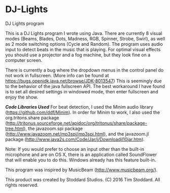 # DJ-Lights
DJ Lights program

This is a DJ Lights program I wrote using Java. There are currently 8 visual modes (Beams, Blades, Dots, Madness, RGB, Spinner, Strobe, Swirl), as well as 2 mode switching options (Cycle and Random). The program uses audio input to detect beats in the music that is playing. For optimal visual effects you should use a projector and a fog machine, but they look fine on a computer screen.

There is currently a bug where the dropdown menus in the control panel do not work in fullscreen. (More info can be found at https://bugs.openjdk.java.net/browse/JDK-8013547) This is seemingly due to the behavior of the java fullscreen API. The best workaround I have found is to set all desired settings in windowed mode, then enter fullscreen and enjoy the show.

***Code Libraries Used*** For beat detection, I used the Minim audio library (https://github.com/ddf/Minim). In order for Minim to work, I also used the org.tritons.share package (http://tritonus.sourceforge.net/apidoc/org/tritonus/share/package-tree.html), the javazoom.spi package (http://www.javazoom.net/mp3spi/mp3spi.html), and the javazoom.jl package (http://www.java2s.com/Code/Jar/j/Downloadjl10jar.htm).

Note: If you would prefer to choose an input other than the built-in microphone and are on OS X, there is an application called SoundFlower that will enable you to do this. Windows already has this feature built-in.


This program was inspired by MusicBeam (http://www.musicbeam.org/).

This product was created by Stoddard Studios.
(C) 2016 Tim Stoddard. All rights reserved.